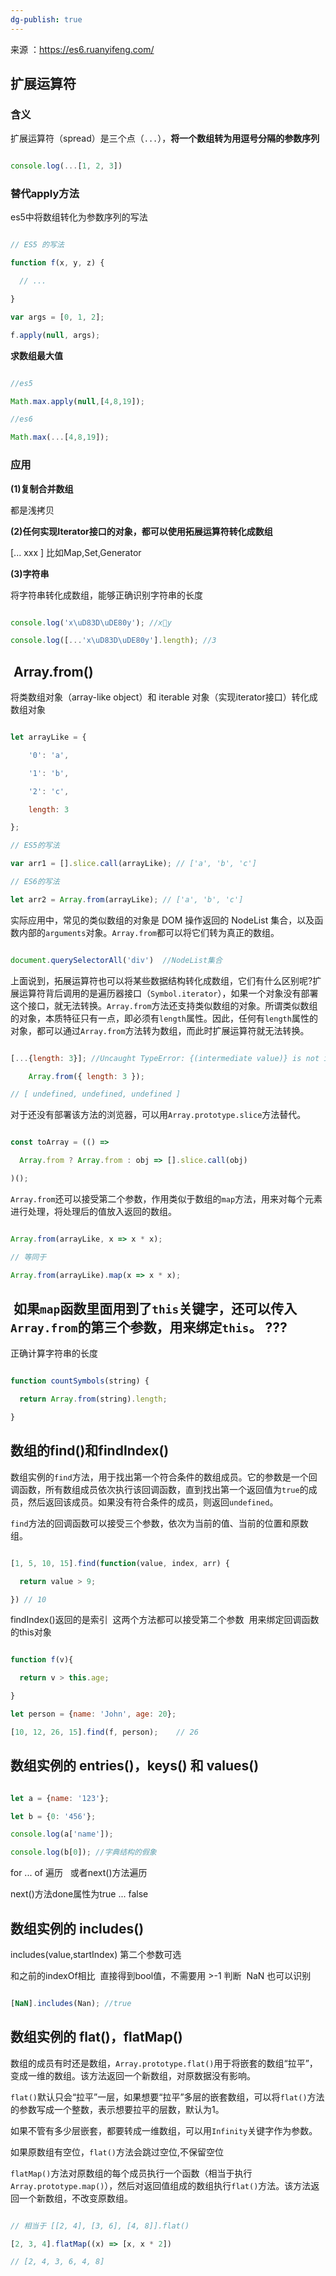 ```yaml
---
dg-publish: true
---
```

来源 ：https://es6.ruanyifeng.com/
  
## 扩展运算符

### 含义

扩展运算符（spread）是三个点（`...`），**将一个数组转为用逗号分隔的参数序列**

```javascript

console.log(...[1, 2, 3])

```

### 替代apply方法

es5中将数组转化为参数序列的写法

```js

// ES5 的写法

function f(x, y, z) {

  // ...

}

var args = [0, 1, 2];

f.apply(null, args);

```

**求数组最大值**

```js

//es5

Math.max.apply(null,[4,8,19]);

//es6

Math.max(...[4,8,19]);

```

### 应用

**(1)复制合并数组**

都是浅拷贝

**(2)任何实现Iterator接口的对象，都可以使用拓展运算符转化成数组**

[... xxx ] 比如Map,Set,Generator

**(3)字符串**

将字符串转化成数组，能够正确识别字符串的长度

```js

console.log('x\uD83D\uDE80y'); //x🚀y

console.log([...'x\uD83D\uDE80y'].length); //3

```

##  Array.from()

将类数组对象（array-like object）和 iterable 对象（实现iterator接口）转化成数组对象

```js

let arrayLike = {

    '0': 'a',

    '1': 'b',

    '2': 'c',

    length: 3

};

// ES5的写法

var arr1 = [].slice.call(arrayLike); // ['a', 'b', 'c']

// ES6的写法

let arr2 = Array.from(arrayLike); // ['a', 'b', 'c']

```

实际应用中，常见的类似数组的对象是 DOM 操作返回的 NodeList 集合，以及函数内部的`arguments`对象。`Array.from`都可以将它们转为真正的数组。  

```js

document.querySelectorAll('div')  //NodeList集合

```

上面说到，拓展运算符也可以将某些数据结构转化成数组，它们有什么区别呢?扩展运算符背后调用的是遍历器接口（`Symbol.iterator`），如果一个对象没有部署这个接口，就无法转换。`Array.from`方法还支持类似数组的对象。所谓类似数组的对象，本质特征只有一点，即必须有`length`属性。因此，任何有`length`属性的对象，都可以通过`Array.from`方法转为数组，而此时扩展运算符就无法转换。

```javascript

[...{length: 3}]; //Uncaught TypeError: {(intermediate value)} is not iterable

    Array.from({ length: 3 });

// [ undefined, undefined, undefined ]

```

对于还没有部署该方法的浏览器，可以用`Array.prototype.slice`方法替代。

```javascript

const toArray = (() =>

  Array.from ? Array.from : obj => [].slice.call(obj)

)();

```

`Array.from`还可以接受第二个参数，作用类似于数组的`map`方法，用来对每个元素进行处理，将处理后的值放入返回的数组。

```javascript

Array.from(arrayLike, x => x * x);

// 等同于

Array.from(arrayLike).map(x => x * x);

```

##  如果`map`函数里面用到了`this`关键字，还可以传入`Array.from`的第三个参数，用来绑定`this`。 ???

正确计算字符串的长度

```javascript

function countSymbols(string) {

  return Array.from(string).length;

}

```

## 数组的find()和findIndex()

数组实例的`find`方法，用于找出第一个符合条件的数组成员。它的参数是一个回调函数，所有数组成员依次执行该回调函数，直到找出第一个返回值为`true`的成员，然后返回该成员。如果没有符合条件的成员，则返回`undefined`。

`find`方法的回调函数可以接受三个参数，依次为当前的值、当前的位置和原数组。

```javascript

[1, 5, 10, 15].find(function(value, index, arr) {

  return value > 9;

}) // 10

```

findIndex()返回的是索引  这两个方法都可以接受第二个参数  用来绑定回调函数的this对象

```javascript

function f(v){

  return v > this.age;

}

let person = {name: 'John', age: 20};

[10, 12, 26, 15].find(f, person);    // 26

```

## 数组实例的 entries()，keys() 和 values()

```js

let a = {name: '123'};

let b = {0: '456'};

console.log(a['name']);

console.log(b[0]); //字典结构的假象

```

for ... of 遍历   或者next()方法遍历  

next()方法done属性为true ... false

## 数组实例的 includes()

includes(value,startIndex) 第二个参数可选

和之前的indexOf相比  直接得到bool值，不需要用 >-1 判断  NaN 也可以识别  

```js

[NaN].includes(Nan); //true

```

## 数组实例的 flat()，flatMap()

数组的成员有时还是数组，`Array.prototype.flat()`用于将嵌套的数组“拉平”，变成一维的数组。该方法返回一个新数组，对原数据没有影响。  

`flat()`默认只会“拉平”一层，如果想要“拉平”多层的嵌套数组，可以将`flat()`方法的参数写成一个整数，表示想要拉平的层数，默认为1。  

如果不管有多少层嵌套，都要转成一维数组，可以用`Infinity`关键字作为参数。  

如果原数组有空位，`flat()`方法会跳过空位,不保留空位

`flatMap()`方法对原数组的每个成员执行一个函数（相当于执行`Array.prototype.map()`），然后对返回值组成的数组执行`flat()`方法。该方法返回一个新数组，不改变原数组。

```javascript

// 相当于 [[2, 4], [3, 6], [4, 8]].flat()

[2, 3, 4].flatMap((x) => [x, x * 2])

// [2, 4, 3, 6, 4, 8]

```